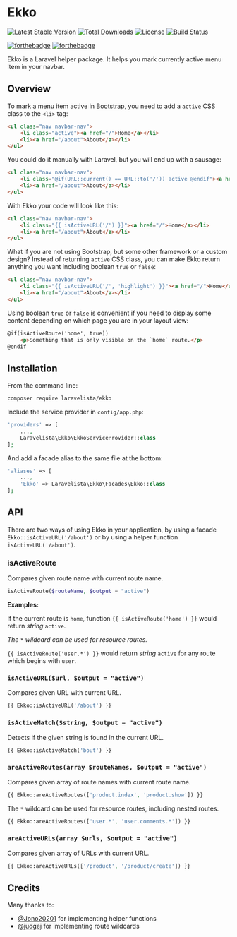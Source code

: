 # Ekko

[![Latest Stable Version](https://poser.pugx.org/laravelista/ekko/v/stable)](https://packagist.org/packages/laravelista/ekko)
[![Total Downloads](https://poser.pugx.org/laravelista/ekko/downloads)](https://packagist.org/packages/laravelista/ekko)
[![License](https://poser.pugx.org/laravelista/ekko/license)](https://packagist.org/packages/laravelista/ekko)
[![Build Status](https://travis-ci.org/laravelista/Ekko.svg?branch=master)](https://travis-ci.org/laravelista/Ekko)

[![forthebadge](http://forthebadge.com/images/badges/gluten-free.svg)](http://forthebadge.com)
[![forthebadge](http://forthebadge.com/images/badges/makes-people-smile.svg)](http://forthebadge.com)

Ekko is a Laravel helper package. It helps you mark currently active menu item in your navbar.

## Overview

To mark a menu item active in [Bootstrap](http://getbootstrap.com/components/#navbar), you need to add a `active` CSS class to the `<li>` tag:

```html
<ul class="nav navbar-nav">
    <li class="active"><a href="/">Home</a></li>
    <li><a href="/about">About</a></li>
</ul>
```

You could do it manually with Laravel, but you will end up with a sausage:

```html
<ul class="nav navbar-nav">
    <li class="@if(URL::current() == URL::to('/')) active @endif"><a href="/">Home</a></li>
    <li><a href="/about">About</a></li>
</ul>
```

With Ekko your code will look like this:

```html
<ul class="nav navbar-nav">
    <li class="{{ isActiveURL('/') }}"><a href="/">Home</a></li>
    <li><a href="/about">About</a></li>
</ul>
```

What if you are not using Bootstrap, but some other framework or a custom design? Instead of returning `active` CSS class, you can make Ekko return anything you want including boolean `true` or `false`:

```html
<ul class="nav navbar-nav">
    <li class="{{ isActiveURL('/', 'highlight') }}"><a href="/">Home</a></li>
    <li><a href="/about">About</a></li>
</ul>
```

Using boolean `true` or `false` is convenient if you need to display some content depending on which page you are in your layout view:

```html
@if(isActiveRoute('home', true))
    <p>Something that is only visible on the `home` route.</p>
@endif
```

## Installation

From the command line:

```bash
composer require laravelista/ekko
```

Include the service provider in `config/app.php`:

```php
'providers' => [
    ...,
    Laravelista\Ekko\EkkoServiceProvider::class
];
```

And add a facade alias to the same file at the bottom:

```php
'aliases' => [
    ...,
    'Ekko' => Laravelista\Ekko\Facades\Ekko::class
];
```

## API

There are two ways of using Ekko in your application, by using a facade `Ekko::isActiveURL('/about')` or by using a helper function `isActiveURL('/about')`.

### isActiveRoute

Compares given route name with current route name.

```php
isActiveRoute($routeName, $output = "active")
```

**Examples:**

If the current route is `home`, function `{{ isActiveRoute('home') }}` would return *string* `active`.

_The `*` wildcard can be used for resource routes._

`{{ isActiveRoute('user.*') }}` would return *string* `active` for any route which begins with `user`.

### `isActiveURL($url, $output = "active")`

Compares given URL with current URL.

```php
{{ Ekko::isActiveURL('/about') }}
```

### `isActiveMatch($string, $output = "active")`

Detects if the given string is found in the current URL.

```php
{{ Ekko::isActiveMatch('bout') }}
```

### `areActiveRoutes(array $routeNames, $output = "active")`

Compares given array of route names with current route name.

```php
{{ Ekko::areActiveRoutes(['product.index', 'product.show']) }}
```

The `*` wildcard can be used for resource routes, including nested routes.

```php
{{ Ekko::areActiveRoutes(['user.*', 'user.comments.*']) }}
```

### `areActiveURLs(array $urls, $output = "active")`

Compares given array of URLs with current URL.

```php
{{ Ekko::areActiveURLs(['/product', '/product/create']) }}
```

## Credits

Many thanks to:

- [@Jono20201](https://github.com/Jono20201) for implementing helper functions
- [@judgej](https://github.com/judgej) for implementing route wildcards
